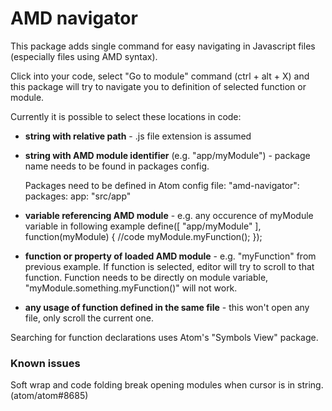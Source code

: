 # AMD navigator

This package adds single command for easy navigating in Javascript files (especially files using AMD syntax).

Click into your code, select "Go to module" command (ctrl + alt + X) and this package will try to navigate you to definition of selected function or module.

Currently it is possible to select these locations in code:

* **string with relative path** - .js file extension is assumed
* **string with AMD module identifier** (e.g. "app/myModule") - package name needs to be found in packages config.

	Packages need to be defined in Atom config file:
		"amd-navigator":
			packages:
				app: "src/app"

* **variable referencing AMD module** - e.g. any occurence of myModule variable in following example
		define([
			"app/myModule"
		], function(myModule) {
			//code
			myModule.myFunction();
		});

* **function or property of loaded AMD module** - e.g. "myFunction" from previous example. If function is selected, editor will try to scroll to that function. Function needs to be directly on module variable, "myModule.something.myFunction()" will not work.
* **any usage of function defined in the same file** - this won't open any file, only scroll the current one.

Searching for function declarations uses Atom's "Symbols View" package.

### Known issues

Soft wrap and code folding break opening modules when cursor is in string. (atom/atom#8685)

